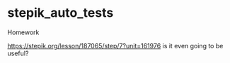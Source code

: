 # stepik_auto_tests
Homework

https://stepik.org/lesson/187065/step/7?unit=161976
is it even going to be useful?